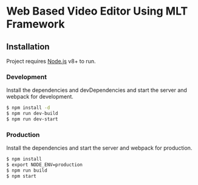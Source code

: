 # Web Based Video Editor Using MLT Framework

## Installation

Project requires [Node.js](https://nodejs.org/) v8+ to run.

### Development

Install the dependencies and devDependencies and start the server and webpack for development.

```sh
$ npm install -d
$ npm run dev-build
$ npm run dev-start
```

### Production

Install the dependencies and start the server and webpack for production.

```sh
$ npm install
$ export NODE_ENV=production
$ npm run build
$ npm start
```
